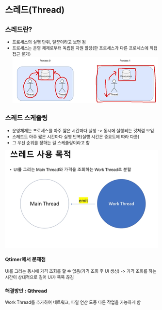 # 스레드(Thread)

## 스레드란?
- 프로세스의 실행 단위, 일꾼이라고 보면 됨
- 프로세스는 운영 체제로부터 독립된 자원 할당(한 프로세스가 다른 프로세스에 직접 접근 불가)
![alt text](image.png)


## 스레드 스케줄링
- 운영체제는 프로세스를 아주 짧은 시간마다 실행 -> 동시에 실행되는 것처럼 보임
- 스레드도 아주 짧은 시간마다 실행 반복(실행 시간은 중요도에 따라 다름)
- 그 우선 순위를 정하는 걸 스케줄링이라고 함






![alt text](image-1.png)
### Qtimer에서 문제점
Ui를 그리는 동시에 가격 조회를 할 수 없음(가격 조회 후 Ui 생성)
-> 가격 조회를 하는 시간이 상대적으로 길어 Ui가 뚝뚝 끊김

### 해결방안 : Qthread
Work Thread를 추가하여 네트워크, 파일 연산 도중 다른 작업을 가능하게 함